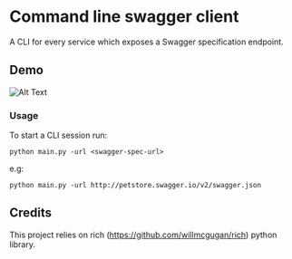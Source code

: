 # Command line swagger client

A CLI for every service which exposes a Swagger specification endpoint.


## Demo

![Alt Text](https://github.com/turntabl/aftermath/blob/master/demo.gif)

### Usage

To start a CLI session run:

    python main.py -url <swagger-spec-url>

e.g:

    python main.py -url http://petstore.swagger.io/v2/swagger.json

Credits
-------
This project relies on rich (https://github.com/willmcgugan/rich) python library.
